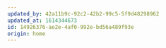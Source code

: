 ```yaml
---
updated_by: 42a11b9c-92c2-42b2-99c5-5f9d48298962
updated_at: 1614344673
id: 14926376-ae2e-4af0-992e-bd56a489f93e
origin: home
---
```

